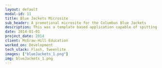 ```yaml
---
layout: default
modal-id: 11
title: Blue Jackets Microsite
sub_header: A promotional microsite for the Columbus Blue Jackets
description: This was a template based application capable of spitting out multiple versions of itself (i.e. a custom lesson) with custom content, images and sounds.  The end product was a Scorm package.  The core of this project was built using Html, CSS/SASS, Javascript/Jquery, and XML.  The deployment of this project was done through the use of an ant-build script in conjunction with custom bat/cmd files that allowed me to deploy multiple versions of the site from the same code base and package each deployment into a Scorm package.
date: 2014-01-01
project_date: 2014
client: McGraw-Hill Education
worked_on: Development
tech_stack: Flash, Tweenlite
images: ["blueJackets_1.png"]
img: blueJackets_1.png
---
```

